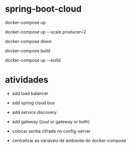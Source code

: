 # spring-boot-cloud

docker-compose up

docker-compose up --scale producer=2

docker-compose down

docker-compose build

docker-compose up --build



# atividades

- add load balancer

- add spring cloud bus

- add service discovery

- add gateway (zuul or gateway or both)

- colocar senha cifrada no config-server

- centralizar as variáveis de ambiente do docker-compose